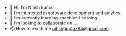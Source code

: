- 👋 Hi, I’m Nitish kumar
- 👀 I’m interested in software development and anlytics.
- 🌱 I’m currently learning .machine Learning.
- 💞️ I’m looking to collaborate on ...
- 📫 How to reach me nitishgupta784@gmail.com

<!---
nitish71/nitish71 is a ✨ special ✨ repository because its `README.md` (this file) appears on your GitHub profile.
You can click the Preview link to take a look at your changes.
--->
